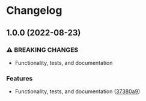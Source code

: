 # Changelog

## 1.0.0 (2022-08-23)


### ⚠ BREAKING CHANGES

* Functionality, tests, and documentation

### Features

* Functionality, tests, and documentation ([37380a9](https://github.com/Sleavely/next-monthly/commit/37380a971097afb4a6d6df776800b26d89a2f6f0))
